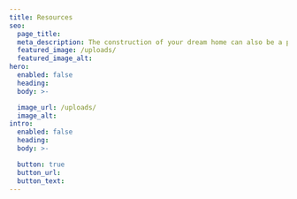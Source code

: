 ```yaml
---
title: Resources
seo:
  page_title:
  meta_description: The construction of your dream home can also be a profoundly emotional undertaking. The investment runs deep on every level. You need a builder who understands and respects that, too.
  featured_image: /uploads/
  featured_image_alt:
hero:
  enabled: false
  heading:
  body: >-

  image_url: /uploads/
  image_alt:
intro:
  enabled: false
  heading:
  body: >-

  button: true
  button_url:
  button_text:
---
```

